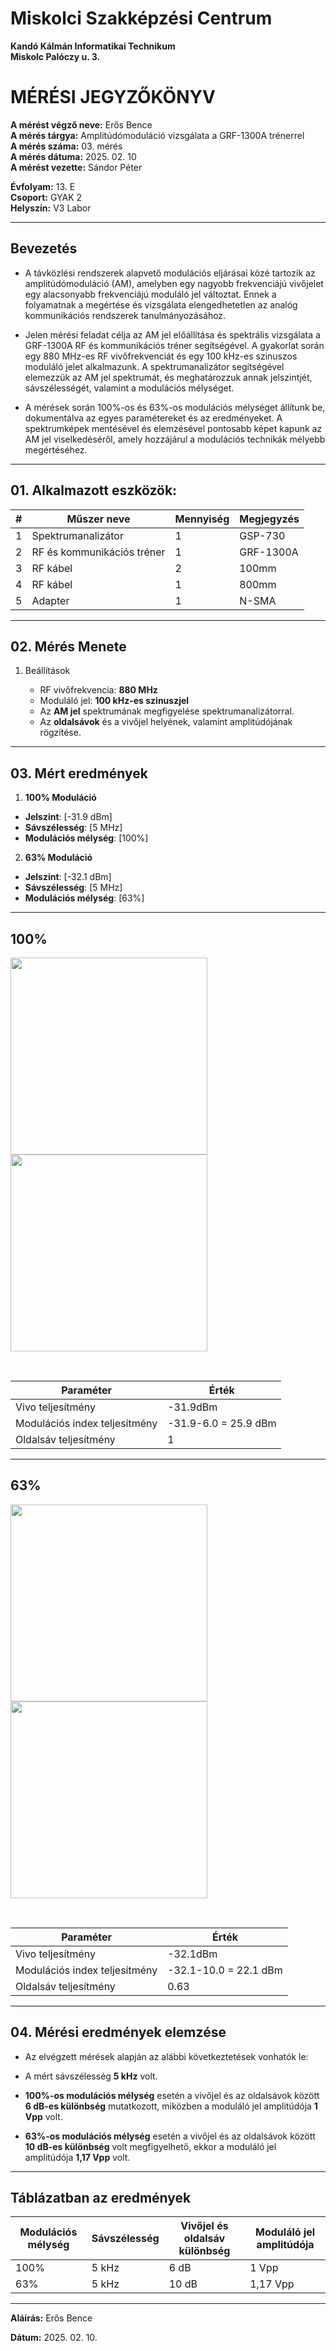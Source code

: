 # Miskolci Szakképzési Centrum  
**Kandó Kálmán Informatikai Technikum**  
**Miskolc Palóczy u. 3.**

# MÉRÉSI JEGYZŐKÖNYV

**A mérést végző neve:** Erős Bence  
**A mérés tárgya:** Amplitúdómoduláció vizsgálata a GRF-1300A trénerrel <br>
**A mérés száma:** 03. mérés  
**A mérés dátuma:** 2025. 02. 10  
**A mérést vezette:** Sándor Péter  

**Évfolyam:** 13. E  
**Csoport:** GYAK 2  
**Helyszín:** V3 Labor 

---

## Bevezetés

- A távközlési rendszerek alapvető modulációs eljárásai közé tartozik az amplitúdómoduláció (AM), amelyben egy nagyobb frekvenciájú vivőjelet egy alacsonyabb frekvenciájú moduláló jel változtat. Ennek a folyamatnak a megértése és vizsgálata elengedhetetlen az analóg kommunikációs rendszerek tanulmányozásához.

- Jelen mérési feladat célja az AM jel előállítása és spektrális vizsgálata a GRF-1300A RF és kommunikációs tréner segítségével. A gyakorlat során egy 880 MHz-es RF vivőfrekvenciát és egy 100 kHz-es szinuszos moduláló jelet alkalmazunk. A spektrumanalizátor segítségével elemezzük az AM jel spektrumát, és meghatározzuk annak jelszintjét, sávszélességét, valamint a modulációs mélységet.

- A mérések során 100%-os és 63%-os modulációs mélységet állítunk be, dokumentálva az egyes paramétereket és az eredményeket. A spektrumképek mentésével és elemzésével pontosabb képet kapunk az AM jel viselkedéséről, amely hozzájárul a modulációs technikák mélyebb megértéséhez.

---

## 01. Alkalmazott eszközök:

| #    | Műszer neve                 | Mennyiség | Megjegyzés  |
|------|-----------------------------|-----------|-------------|
| 1    | Spektrumanalizátor          | 1         | GSP-730     |
| 2    | RF és kommunikációs tréner  | 1         | GRF-1300A   |
| 3    | RF kábel                    | 2         | 100mm       |
| 4    | RF kábel                    | 1         | 800mm       |
| 5    | Adapter                     | 1         | N-SMA       |


---


## 02. Mérés Menete

1. Beállítások

   - RF vivőfrekvencia: **880 MHz**  
   - Moduláló jel: **100 kHz-es szinuszjel**
   - Az **AM jel** spektrumának megfigyelése spektrumanalizátorral.  
   - Az **oldalsávok** és a vivőjel helyének, valamint amplitúdójának rögzítése.

---

## 03. Mért eredmények  

1. **100% Moduláció**

- **Jelszint**: [-31.9 dBm]
- **Sávszélesség**: [5 MHz]  
- **Modulációs mélység**: [100%]   

2. **63% Moduláció**

- **Jelszint**: [-32.1 dBm]
- **Sávszélesség**: [5 MHz]
- **Modulációs mélység**: [63%] 


---

## 100%

<img src="https://github.com/user-attachments/assets/18c5dae8-7ebc-473b-98b4-316e487bb9fc" width="315px"> <img src="https://github.com/user-attachments/assets/dac0fdb7-031a-4e78-a6eb-0ce240457f39" width="315px">

<br>

| Paraméter                     | Érték       |
|-------------------------------|------------|
| Vivo teljesítmény             | -31.9dBm         |
| Modulációs index teljesítmény | -31.9-6.0 = 25.9 dBm |
| Oldalsáv teljesítmény         | 1        |



---


## 63%

<img src="https://github.com/user-attachments/assets/606404f9-bac2-4579-95cd-da0595b9ffde" width="315px"> <img src="https://github.com/user-attachments/assets/56c94774-0e68-4907-a240-97537f91363d" width="315px">

<br>

| Paraméter                     | Érték       |
|-------------------------------|------------|
| Vivo teljesítmény             | -32.1dBm         |
| Modulációs index teljesítmény | -32.1-10.0 = 22.1 dBm |
| Oldalsáv teljesítmény         | 0.63       |


---

## 04. Mérési eredmények elemzése

- Az elvégzett mérések alapján az alábbi következtetések vonhatók le:  

- A mért sávszélesség **5 kHz** volt.  
- **100%-os modulációs mélység** esetén a vivőjel és az oldalsávok között **6 dB-es különbség** mutatkozott, miközben a moduláló jel amplitúdója **1 Vpp** volt.  
- **63%-os modulációs mélység** esetén a vivőjel és az oldalsávok között **10 dB-es különbség** volt megfigyelhető, ekkor a moduláló jel amplitúdója **1,17 Vpp** volt.  

---

## Táblázatban az eredmények

| Modulációs mélység | Sávszélesség | Vivőjel és oldalsáv különbség | Moduláló jel amplitúdója |
|--------------------|--------------|------------------------------|--------------------------|
| 100%              | 5 kHz        | 6 dB                         | 1 Vpp                   |
| 63%               | 5 kHz        | 10 dB                        | 1,17 Vpp                |


---

**Aláírás:** Erős Bence 

**Dátum:** 2025. 02. 10.

